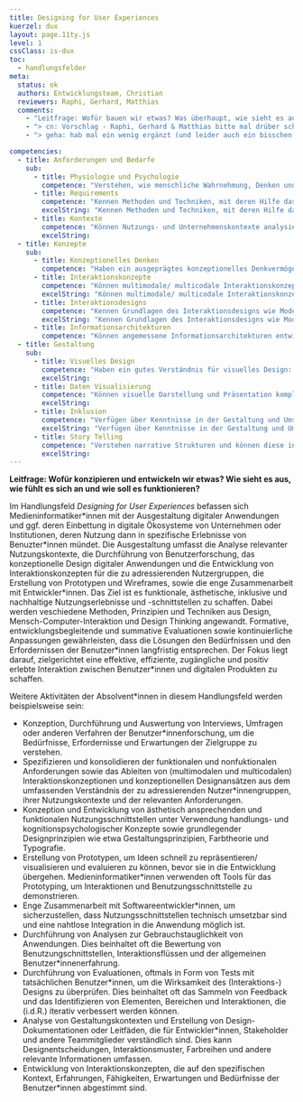 ```yaml
---
title: Designing for User Experiences
kuerzel: dux
layout: page.11ty.js
level: 1
cssClass: is-dux
toc:
  - handlungsfelder
meta:
  status: ok
  authors: Entwicklungsteam, Christian
  reviewers: Raphi, Gerhard, Matthias
  comments:
    - "Leitfrage: Wofür bauen wir etwas? Was überhaupt, wie sieht es aus, wie fühlt es sich an und wie soll es funktionieren?"
    - "> cn: Vorschlag - Raphi, Gerhard & Matthias bitte mal drüber schauen"
    - "> geha: hab mal ein wenig ergänzt (und leider auch ein bisschen an den Kompetenzen rumgeschrieben  -> Benutzerflüsse durch Handlungs- und Interaktionsflüssen ersetzt und Zugänglichkeit reingenommen)"

competencies:
  - title: Anforderungen und Bedarfe
    sub:
      - title: Physiologie und Psychologie
        competence: "Verstehen, wie menschliche Wahrnehmung, Denken und Handeln, Kommunikation und Interaktion funktioniert."
      - title: Requirements
        competence: "Kennen Methoden und Techniken, mit deren Hilfe das Verhalten, die Bedürfnisse, Erfordernisse und die Erwartungen der BenutzerInnen verstanden, erfasst und nutzbar gemacht werden können und können diese anwenden."
        excelString: "Kennen Methoden und Techniken, mit deren Hilfe das Verhalten, die Bedürfnisse und die Erwartungen der Benutzer verstanden, erfasst und nutzbar gemacht werden können und können diese anwenden."
      - title: Kontexte
        competence: "Können Nutzungs- und Unternehmenskontexte analysieren und deren Auswirkungen auf Medienwahl und -ausgestaltung erörtern."
        excelString: 
  - title: Konzepte
    sub:
      - title: Konzeptionelles Denken
        competence: "Haben ein ausgeprägtes konzeptionelles Denkvermögen entwickelt, um komplexe Probleme zu analysieren, innovative Lösungsansätze zu konzipieren und diese in verständliche und erfahrbare Konzepte zu überführen."
      - title: Interaktionskonzepte
        competence: "Können multimodale/ multicodale Interaktionskonzepte unter Berücksichtigung von Benutzercharakteristika, zu adressierenden Nutzungskontexten, ggf. regulatorischer Rahmenbedingungen (z.B. Accessibility), Designzielsetzungen etc. erarbeiten."
        excelString: "Können multimodale/ multicodale Interaktionskonzepte unter Berücksichtigung von Benutzercharakteristika, avisierten Nutzungskontexten, ggf. regulatorischer Rahmenbedingungen (z.B. Accessibility), Designzielsetzungen etc. erarbeiten."
      - title: Interaktionsdesigns
        competence: "Kennen Grundlagen des Interaktionsdesigns wie Modellierung von Handlungs- und Interaktionsflüssen, Erstellung von Wireframes und Prototypen, etc. und können diese in konkreten Projekten anwenden."
        excelString: "Kennen Grundlagen des Interaktionsdesigns wie Modellierung von Benutzerflüssen, Erstellung von Wireframes und Prototypen, etc. und können diese in konkreten Projekten anwenden."
      - title: Informationsarchitekturen
        competence: "Können angemessene Informationsarchitekturen entwicklen, evaluieren, iterieren und optimieren."
  - title: Gestaltung
    sub:
      - title: Visuelles Design
        competence: "Haben ein gutes Verständnis für visuelles Design: Farbe, Typografie, Layout, visuelle Hierarchisierung, Designsysteme etc."
        excelString: 
      - title: Daten Visualisierung
        competence: "Können visuelle Darstellung und Präsentation komplexer Daten und Informationen für verschiedene Zielgruppen konzipieren und erstellen."
        excelString: 
      - title: Inklusion
        competence: "Verfügen über Kenntnisse in der Gestaltung und Umsetzung barrierefreier, inklusiver und zugänglicher Interaktionen, Systeme und Medienprodukte."
        excelString: "Verfügen über Kenntnisse in der Gestaltung und Umsetzung barrierefreier und inklusiver Interaktionen, Systeme und Medienprodukte."
      - title: Story Telling
        competence: "Verstehen narrative Strukturen und können diese in unterschiedlichen Medien und Kontexten zum Storytelling einsetzen."
        excelString: 
---
```



**Leitfrage: Wofür konzipieren und entwickeln wir etwas? Wie sieht es aus, wie fühlt es sich an und wie soll es funktionieren?**

Im Handlungsfeld *Designing for User Experiences* befassen sich Medieninformatiker\*innen mit der Ausgestaltung digitaler Anwendungen und ggf. deren Einbettung in digitale Ökosysteme von Unternehmen oder Institutionen, deren Nutzung dann in spezifische Erlebnisse von Benuzter\*innen mündet. Die Ausgestaltung umfasst die Analyse relevanter Nutzungskontexte, die Durchführung von Benutzerforschung, das konzeptionelle Design digitaler Anwendungen und die Entwicklung von Interaktionskonzepten für die zu adressierenden Nutzergruppen, die Erstellung von Prototypen und Wireframes, sowie die enge Zusammenarbeit mit Entwickler\*innen. Das Ziel ist es funktionale, ästhetische, inklusive und nachhaltige Nutzungserlebnisse und -schnittstellen zu schaffen. Dabei werden veschiedene Methoden, Prinzipien und Techniken aus Design, Mensch-Computer-Interaktion und Design Thinking angewandt. 
Formative, entwicklungsbegleitende und summative Evaluationen sowie kontinuierliche Anpassungen gewährleisten, dass die Lösungen den Bedürfnissen und den Erfordernissen der Benutzer\*innen langfristig entsprechen. Der Fokus liegt darauf, zielgerichtet eine effektive, effiziente, zugängliche und positiv erlebte Interaktion zwischen Benutzer\*innen und digitalen Produkten zu schaffen.

Weitere Aktivitäten der Absolvent\*innen in diesem Handlungsfeld werden beispielsweise sein:

- Konzeption, Durchführung und Auswertung von Interviews, Umfragen oder anderen Verfahren der Benutzer\*innenforschung, um die Bedürfnisse, Erfordernisse und Erwartungen der Zielgruppe zu verstehen.
- Spezifizieren und konsolidieren der funktionalen und nonfuktionalen Anforderungen sowie das Ableiten von (multimodalen und multicodalen) Interaktionskonzeptionen und konzeptionellen Designansätzen aus dem umfassenden Verständnis der zu adressierenden Nutzer\*innengruppen, ihrer Nutzungskontexte und der relevanten Anforderungen.
- Konzeption und Entwicklung von ästhetisch ansprechenden und funktionalen Nutzungsschnittstellen unter Verwendung handlungs- und kognitionspsychologischer Konzepte sowie grundlegender Designprinzipien wie etwa Gestaltungsprinzipien, Farbtheorie und Typografie.
- Erstellung von Prototypen, um Ideen schnell zu repräsentieren/ visualisieren und evaluieren zu können, bevor sie in die Entwicklung übergehen. Medieninformatiker\*innen verwenden oft Tools für das Prototyping, um Interaktionen und Benutzungsschnittstelle zu demonstrieren.
- Enge Zusammenarbeit mit Softwareentwickler\*innen, um sicherzustellen, dass Nutzungsschnittstellen technisch umsetzbar sind und eine nahtlose Integration in die Anwendung möglich ist.
- Durchführung von Analysen zur Gebrauchstauglichkeit von Anwendungen. Dies beinhaltet oft die Bewertung von Benutzungschnittstellen, Interaktionsflüssen und der allgemeinen Benutzer\*innenerfahrung.
- Durchführung von Evaluationen, oftmals in Form von Tests mit tatsächlichen Benutzer\*innen, um die Wirksamkeit des (Interaktions-) Designs zu überprüfen. Dies beinhaltet oft das Sammeln von Feedback und das Identifizieren von Elementen, Bereichen und Interaktionen, die (i.d.R.) iterativ verbessert werden können.
- Analyse von Gestaltungskontexten und Erstellung von Design-Dokumentationen oder Leitfäden, die für Entwickler\*innen, Stakeholder und andere Teammitglieder verständlich sind. Dies kann Designentscheidungen, Interaktionsmuster, Farbreihen und andere relevante Informationen umfassen.
- Entwicklung von Interaktionskonzepten, die auf den spezifischen Kontext, Erfahrungen, Fähigkeiten, Erwartungen und Bedürfnisse der Benutzer\*innen abgestimmt sind.